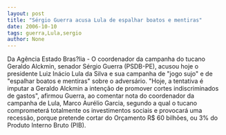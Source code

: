 ```yaml
---
layout: post
title: "Sérgio Guerra acusa Lula de espalhar boatos e mentiras"
date: 2006-10-10
tags: guerra,Lula,sergio
author: None
---
```

Da Agência Estado
Bras?lia - O coordenador da campanha do tucano Geraldo Alckmin, senador Sérgio Guerra (PSDB-PE), acusou hoje o presidente Luiz Inácio Lula da Silva e sua campanha de \"jogo sujo\" e de \"espalhar boatos e mentiras\" sobre o adversário.
\"Hoje, a tentativa é imputar a Geraldo Alckmin a intenção de promover cortes indiscriminados de gastos\", afirmou Guerra, ao comentar nota do coordenador da campanha de Lula, Marco Aurélio Garcia, segundo a qual o tucano comprometerá totalmente os investimentos sociais e provocará uma recessão, porque pretende cortar do Orçamento R$ 60 bilhões, ou 3% do Produto Interno Bruto (PIB). 